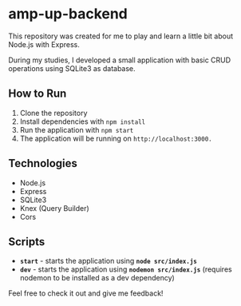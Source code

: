 # amp-up-backend

This repository was created for me to play and learn a little bit about Node.js with Express.

During my studies, I developed a small application with basic CRUD operations using SQLite3 as database.

## How to Run
1. Clone the repository
2. Install dependencies with `npm install`
3. Run the application with `npm start`
4. The application will be running on `http://localhost:3000.`

## Technologies
* Node.js
* Express
* SQLite3
* Knex (Query Builder)
* Cors

## Scripts
* **`start`** - starts the application using **`node src/index.js`**
* **`dev`** - starts the application using **`nodemon src/index.js`** (requires nodemon to be installed as a dev dependency)

Feel free to check it out and give me feedback!
